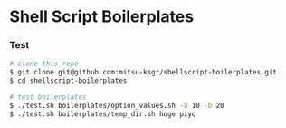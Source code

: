 Shell Script Boilerplates
=========================

### Test
```sh
# clone this repo
$ git clone git@github.com:mitsu-ksgr/shellscript-boilerplates.git
$ cd shellscript-boilerplates

# test boilerplates
$ ./test.sh boilerplates/option_values.sh -a 10 -b 20
$ ./test.sh boilerplates/temp_dir.sh hoge piyo
```


